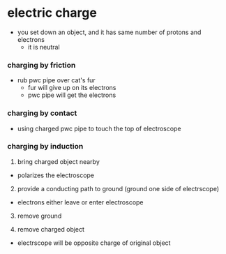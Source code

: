 # electric charge

- you set down an object, and it has same number of protons and electrons
  - it is neutral

### charging by friction

- rub pwc pipe over cat's fur
  - fur will give up on its electrons
  - pwc pipe will get the electrons

### charging by contact

- using charged pwc pipe to touch the top of electroscope

### charging by induction

1. bring charged object nearby
  - polarizes the electroscope

2. provide a conducting path to ground (ground one side of electrscope)
  - electrons either leave or enter electroscope

3. remove ground

4. remove charged object

- electrscope will be opposite charge of original object
